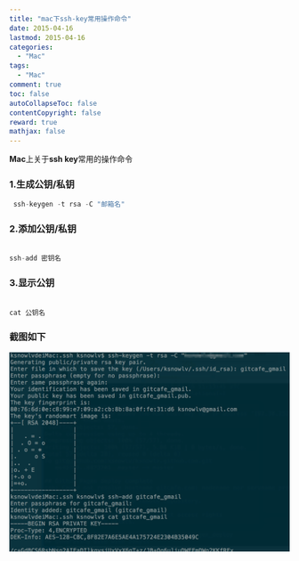 ```yaml
---
title: "mac下ssh-key常用操作命令"
date: 2015-04-16
lastmod: 2015-04-16
categories:
  - "Mac"
tags:
  - "Mac"
comment: true
toc: false
autoCollapseToc: false
contentCopyright: false
reward: true
mathjax: false
---
```

**Mac**上关于**ssh key**常用的操作命令


### 1.生成公钥/私钥
```objective-c
 ssh-keygen -t rsa -C "邮箱名"

``` 

### 2.添加公钥/私钥
```objective-c

ssh-add 密钥名

```

### 3.显示公钥
```objective-c

cat 公钥名

```


### 截图如下
![image](/images/post/2015-04-16-mac-xia-ssh-keychang-yong-cao-zuo-ming-ling/overview.png)